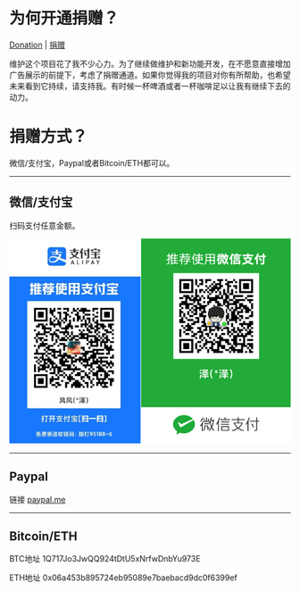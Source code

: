 # 为何开通捐赠？

[Donation](donation.md) | [捐赠](donation.zh.md)

维护这个项目花了我不少心力。为了继续做维护和新功能开发，在不愿意直接增加广告展示的前提下，考虑了捐赠通道。如果你觉得我的项目对你有所帮助，也希望未来看到它持续，请支持我。有时候一杯啤酒或者一杯咖啡足以让我有继续下去的动力。


# 捐赠方式？

微信/支付宝，Paypal或者Bitcoin/ETH都可以。 

---
## 微信/支付宝

扫码支付任意金额。

![Image of qrcode](qrcode.png)

---

## Paypal

链接 [paypal.me](paypal.me/windviki)

---

## Bitcoin/ETH

BTC地址 1Q717Jo3JwQQ924tDtU5xNrfwDnbYu973E

ETH地址 0x06a453b895724eb95089e7baebacd9dc0f6399ef

